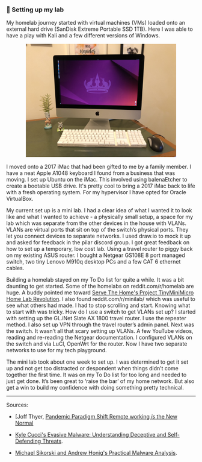 ### 🚧 Setting up my lab

My homelab journey started with virtual machines (VMs) loaded onto an external hard drive (SanDisk Extreme Portable SSD 1TB). Here I was able to have a play with Kali and a few different versions of Windows.

<p align="center">
<img
src="https://github.com/thequietlife/homelab/blob/d3def557ffc74405cc6a1d83393ed6a2bc0e1352/images/iMac.jpeg"
alt="2017 iMac with ubuntu as the operating system" width="400"/>
</p>
I moved onto a 2017 iMac that had been gifted to me by a family member. I have a neat Apple A1048 keyboard I found from a business that was moving. I set up Ubuntu on the iMac. This involved using balenaEtcher to create a bootable USB drive. It's pretty cool to bring a 2017 iMac back to life with a fresh operating system. For my hypervisor I have opted for Oracle VirtualBox. 


My current set up is a mini lab. I had a clear idea of what I wanted it to look like and what I wanted to achieve - a physically small setup, a space for my lab which was separate from the other devices in the house with VLANs. VLANs are virtual ports that sit on top of the switch’s physical ports. They let you connect devices to separate networks. I used draw.io to mock it up and asked for feedback in the pilar discord group. I got great feedback on how to set up a temporary, low cost lab. Using a travel router to piggy back on my existing ASUS router. I bought a Netgear GS108E 8 port managed switch, two tiny Lenovo M910q desktop PCs and a few CAT 6 ethernet cables.

Building a homelab stayed on my To Do list for quite a while. It was a bit daunting to get started. Some of the homelabs on reddit.com/r/homelab are huge. A buddy pointed me toward [Serve The Home's Project TinyMiniMicro Home Lab Revolution](https://www.servethehome.com/introducing-project-tinyminimicro-home-lab-revolution/). I also found reddit.com/r/minilab/ which was useful to see what others had made. I had to stop scrolling and start. Knowing what to start with was tricky. How do I use a switch to get VLANs set up? I started with setting up the GL.iNet Slate AX 1800 travel router. I use the repeater method. I also set up VPN through the travel router’s admin panel. Next was the switch. It wasn’t all that scary setting up VLANs. A few YouTube videos, reading and re-reading the Netgear documentation. I configured VLANs on the switch and via LuCl, OpenWrt for the router. Now I have two separate networks to use for my tech playground.

The mini lab took about one week to set up. I was determined to get it set up and not get too distracted or despondent when things didn’t come together the first time. It was on my To Do list for too long and needed to just get done. It’s been great to ‘raise the bar’ of my home network. But also get a win to build my confidence with doing something pretty technical.
__________________
Sources: 
- [Joff Thyer, [Pandemic Paradigm Shift Remote working *is* the New Normal](https://www.blackhillsinfosec.com/wp-content/uploads/2020/09/SLIDES_PandemicParadigmShift.pdf)

- [Kyle Cucci's Evasive Malware: Understanding Deceptive and Self-Defending Threats](https://nostarch.com/evasive-malware). 

- [Michael Sikorski and Andrew Honig's Practical Malware Analysis](https://www.amazon.com/Practical-Malware-Analysis-Hands-Dissecting/dp/1593272901). 
